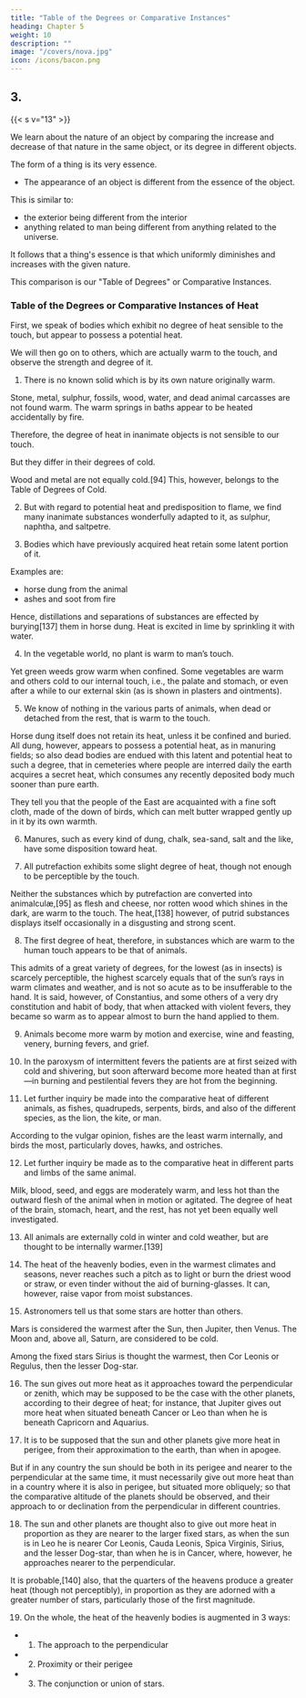 ```yaml
---
title: "Table of the Degrees or Comparative Instances"
heading: Chapter 5
weight: 10
description: ""
image: "/covers/nova.jpg"
icon: /icons/bacon.png
---
```


## 3. 

{{< s v="13" >}} <!-- In the third place we must exhibit to the understanding  -->

<!-- the instances in which that nature, which is the object of our inquiries, is present in a greater or less degree, either by  -->

We learn about the nature of an object by comparing the increase and decrease of that nature in the same object, or its degree in different objects.

The form of a thing is its very essence. 
- The appearance of an object is different from the essence of the object. 
<!-- thing only differs from its form as the apparent from the actual object, or  -->

This is similar to:
- the exterior being different from the interior
- anything related to man being different from anything related to the universe.

It follows that a thing's essence is that which uniformly diminishes and increases with the given nature.

<!-- no nature can be considered a real form which does not   -->

This comparison is our "Table of Degrees" or Comparative Instances.


### Table of the Degrees or Comparative Instances of Heat

First, we speak of bodies which exhibit no degree of heat sensible to the touch, but appear to possess a potential heat.
 <!-- or disposition and preparation for it.  -->

We will then go on to others, which are actually warm to the touch, and observe the strength and degree of it.

1. There is no known solid which is by its own nature originally warm.

Stone, metal, sulphur, fossils, wood, water, and dead animal carcasses are not found warm. The warm springs in baths appear to be heated accidentally by fire. 

<!-- , subterraneous fire (such as is thrown up by Etna and many other mountains), or by the contact of certain bodies, as heat is exhibited in the dissolution of iron and tin.  -->

Therefore, the degree of heat in inanimate objects is not sensible to our touch. 

But they differ in their degrees of cold.

Wood and metal are not equally cold.[94] This, however, belongs to the Table of Degrees of Cold.

2. But with regard to potential heat and predisposition to flame, we find many inanimate substances wonderfully adapted to it, as sulphur, naphtha, and saltpetre.

3. Bodies which have previously acquired heat retain some latent portion of it. 

Examples are:
- horse dung from the animal
- ashes and soot from fire

Hence, distillations and separations of substances are effected by burying[137] them in horse dung. Heat is excited in lime by sprinkling it with water.

4. In the vegetable world, no plant is warm to man’s touch.

Yet green weeds grow warm when confined. Some vegetables are warm and others cold to our internal touch, i.e., the palate and stomach, or even after a while to our external skin (as is shown in plasters and ointments).

5. We know of nothing in the various parts of animals, when dead or detached from the rest, that is warm to the touch.

Horse dung itself does not retain its heat, unless it be confined and buried. All dung, however, appears to possess a potential heat, as in manuring fields; so also dead bodies are endued with this latent and potential heat to such a degree, that in cemeteries where people are interred daily the earth acquires a secret heat, which consumes any recently deposited body much sooner than pure earth.

They tell you that the people of the East are acquainted with a fine soft cloth, made of the down of birds, which can melt butter wrapped gently up in it by its own warmth.

6. Manures, such as every kind of dung, chalk, sea-sand, salt and the like, have some disposition toward heat.

7. All putrefaction exhibits some slight degree of heat, though not enough to be perceptible by the touch.

Neither the substances which by putrefaction are converted into animalculæ,[95] as flesh and cheese, nor rotten wood which shines in the dark, are warm to the touch. The heat,[138] however, of putrid substances displays itself occasionally in a disgusting and strong scent.

8. The first degree of heat, therefore, in substances which are warm to the human touch appears to be that of animals.

This admits of a great variety of degrees, for the lowest (as in insects) is scarcely perceptible, the highest scarcely equals that of the sun’s rays in warm climates and weather, and is not so acute as to be insufferable to the hand. It is said, however, of Constantius, and some others of a very dry constitution and habit of body, that when attacked with violent fevers, they became so warm as to appear almost to burn the hand applied to them.

9. Animals become more warm by motion and exercise, wine and feasting, venery, burning fevers, and grief.

10. In the paroxysm of intermittent fevers the patients are at first seized with cold and shivering, but soon afterward become more heated than at first—in burning and pestilential fevers they are hot from the beginning.

11. Let further inquiry be made into the comparative heat of different animals, as fishes, quadrupeds, serpents, birds, and also of the different species, as the lion, the kite, or man.

According to the vulgar opinion, fishes are the least warm internally, and birds the most, particularly doves, hawks, and ostriches.

12. Let further inquiry be made as to the comparative heat in different parts and limbs of the same animal.

Milk, blood, seed, and eggs are moderately warm, and less hot than the outward flesh of the animal when in motion or agitated. The degree of heat of the brain, stomach, heart, and the rest, has not yet been equally well investigated.

13. All animals are externally cold in winter and cold weather, but are thought to be internally warmer.[139]

14. The heat of the heavenly bodies, even in the warmest climates and seasons, never reaches such a pitch as to light or burn the driest wood or straw, or even tinder without the aid of burning-glasses. It can, however, raise vapor from moist substances.

15. Astronomers tell us that some stars are hotter than others.

Mars is considered the warmest after the Sun, then Jupiter, then Venus. The Moon and, above all, Saturn, are considered to be cold.

Among the fixed stars Sirius is thought the warmest, then Cor Leonis or Regulus, then the lesser Dog-star.

16. The sun gives out more heat as it approaches toward the perpendicular or zenith, which may be supposed to be the case with the other planets, according to their degree of heat; for instance, that Jupiter gives out more heat when situated beneath Cancer or Leo than when he is beneath Capricorn and Aquarius.

17. It is to be supposed that the sun and other planets give more heat in perigee, from their approximation to the earth, than when in apogee. 

But if in any country the sun should be both in its perigee and nearer to the perpendicular at the same time, it must necessarily give out more heat than in a country where it is also in perigee, but situated more obliquely; so that the comparative altitude of the planets should be observed, and their approach to or declination from the perpendicular in different countries.

18. The sun and other planets are thought also to give out more heat in proportion as they are nearer to the larger fixed stars, as when the sun is in Leo he is nearer Cor Leonis, Cauda Leonis, Spica Virginis, Sirius, and the lesser Dog-star, than when he is in Cancer, where, however, he approaches nearer to the perpendicular. 

It is probable,[140] also, that the quarters of the heavens produce a greater heat (though not perceptibly), in proportion as they are adorned with a greater number of stars, particularly those of the first magnitude.

19. On the whole, the heat of the heavenly bodies is augmented in 3 ways:

- 1. The approach to the perpendicular
- 2. Proximity or their perigee
- 3. The conjunction or union of stars.
